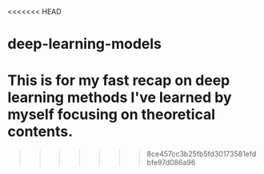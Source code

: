 <<<<<<< HEAD
# deep-learning-models
This is for my fast recap on deep learning methods I've learned by myself focusing on theoretical contents.
=======

>>>>>>> 8ce457cc3b25fb5fd30173581efdbfe97d086a96
